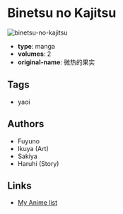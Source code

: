# Binetsu no Kajitsu

![binetsu-no-kajitsu](https://cdn.myanimelist.net/images/manga/3/54085.jpg)

-   **type**: manga
-   **volumes**: 2
-   **original-name**: 微热的果实

## Tags

-   yaoi

## Authors

-   Fuyuno
-   Ikuya (Art)
-   Sakiya
-   Haruhi (Story)

## Links

-   [My Anime list](https://myanimelist.net/manga/30757/Binetsu_no_Kajitsu)
